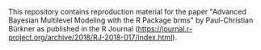 This repository contains reproduction material for the paper "Advanced Bayesian Multilevel Modeling with the R Package brms" 
by Paul-Christian Bürkner as published in the R Journal (https://journal.r-project.org/archive/2018/RJ-2018-017/index.html).



